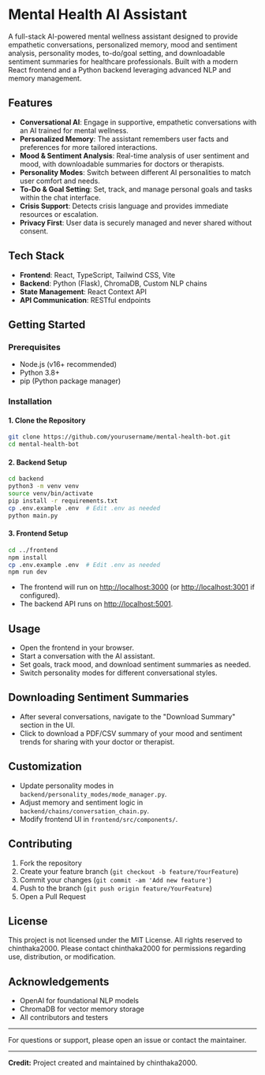 # Mental Health AI Assistant

A full-stack AI-powered mental wellness assistant designed to provide empathetic conversations, personalized memory, mood and sentiment analysis, personality modes, to-do/goal setting, and downloadable sentiment summaries for healthcare professionals. Built with a modern React frontend and a Python backend leveraging advanced NLP and memory management.

## Features

- **Conversational AI**: Engage in supportive, empathetic conversations with an AI trained for mental wellness.
- **Personalized Memory**: The assistant remembers user facts and preferences for more tailored interactions.
- **Mood & Sentiment Analysis**: Real-time analysis of user sentiment and mood, with downloadable summaries for doctors or therapists.
- **Personality Modes**: Switch between different AI personalities to match user comfort and needs.
- **To-Do & Goal Setting**: Set, track, and manage personal goals and tasks within the chat interface.
- **Crisis Support**: Detects crisis language and provides immediate resources or escalation.
- **Privacy First**: User data is securely managed and never shared without consent.

## Tech Stack

- **Frontend**: React, TypeScript, Tailwind CSS, Vite
- **Backend**: Python (Flask), ChromaDB, Custom NLP chains
- **State Management**: React Context API
- **API Communication**: RESTful endpoints

## Getting Started

### Prerequisites
- Node.js (v16+ recommended)
- Python 3.8+
- pip (Python package manager)

### Installation

#### 1. Clone the Repository
```bash
git clone https://github.com/yourusername/mental-health-bot.git
cd mental-health-bot
```

#### 2. Backend Setup
```bash
cd backend
python3 -m venv venv
source venv/bin/activate
pip install -r requirements.txt
cp .env.example .env  # Edit .env as needed
python main.py
```

#### 3. Frontend Setup
```bash
cd ../frontend
npm install
cp .env.example .env  # Edit .env as needed
npm run dev
```

- The frontend will run on [http://localhost:3000](http://localhost:3000) (or [http://localhost:3001](http://localhost:3001) if configured).
- The backend API runs on [http://localhost:5001](http://localhost:5001).

## Usage

- Open the frontend in your browser.
- Start a conversation with the AI assistant.
- Set goals, track mood, and download sentiment summaries as needed.
- Switch personality modes for different conversational styles.

## Downloading Sentiment Summaries
- After several conversations, navigate to the "Download Summary" section in the UI.
- Click to download a PDF/CSV summary of your mood and sentiment trends for sharing with your doctor or therapist.

## Customization
- Update personality modes in `backend/personality_modes/mode_manager.py`.
- Adjust memory and sentiment logic in `backend/chains/conversation_chain.py`.
- Modify frontend UI in `frontend/src/components/`.

## Contributing

1. Fork the repository
2. Create your feature branch (`git checkout -b feature/YourFeature`)
3. Commit your changes (`git commit -am 'Add new feature'`)
4. Push to the branch (`git push origin feature/YourFeature`)
5. Open a Pull Request

## License

This project is not licensed under the MIT License. All rights reserved to chinthaka2000. Please contact chinthaka2000 for permissions regarding use, distribution, or modification.

## Acknowledgements
- OpenAI for foundational NLP models
- ChromaDB for vector memory storage
- All contributors and testers

---

For questions or support, please open an issue or contact the maintainer.

---

**Credit:** Project created and maintained by chinthaka2000.
